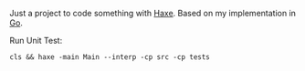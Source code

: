 Just a project to code something with [Haxe](http://haxe.org/).
Based on my implementation in [Go](https://github.com/gotnospirit/messageformat).

Run Unit Test:

`cls && haxe -main Main --interp -cp src -cp tests`
